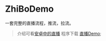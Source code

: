 # ZhiBoDemo
一套完整的直播流程，推流，拉流。

> 介绍可看[安卓中的直播](http://www.jianshu.com/p/56a8a9e6e88c)
> 程序下载 [直播Demo](https://github.com/Xuanu);